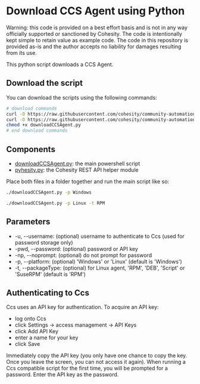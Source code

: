 # Download CCS Agent using Python

Warning: this code is provided on a best effort basis and is not in any way officially supported or sanctioned by Cohesity. The code is intentionally kept simple to retain value as example code. The code in this repository is provided as-is and the author accepts no liability for damages resulting from its use.

This python script downloads a CCS Agent.

## Download the script

You can download the scripts using the following commands:

```bash
# download commands
curl -O https://raw.githubusercontent.com/cohesity/community-automation-samples/main/python/downloadCCSAgent/downloadCCSAgent.py
curl -O https://raw.githubusercontent.com/cohesity/community-automation-samples/main/python/pyhesity.py
chmod +x downloadCCSAgent.py
# end download commands
```

## Components

* [downloadCCSAgent.py](https://raw.githubusercontent.com/cohesity/community-automation-samples/main/ccs/python/downloadCCSAgent/downloadCCSAgent.py): the main powershell script
* [pyhesity.py](https://raw.githubusercontent.com/cohesity/community-automation-samples/main/python/pyhesity/pyhesity.py): the Cohesity REST API helper module

Place both files in a folder together and run the main script like so:

```bash
./downloadCCSAgent.py -p Windows
```

```bash
./downloadCCSAgent.py -p Linux -t RPM
```

## Parameters

* -u, --username: (optional) username to authenticate to Ccs (used for password storage only)
* -pwd, --password: (optional) password or API key
* -np, --noprompt: (optional) do not prompt for password
* -p, --platform: (optional) 'Windows' or 'Linux' (default is 'Windows')
* -t, --packageType: (optional) for Linux agent, 'RPM', 'DEB', 'Script' or 'SuseRPM' (default is 'RPM')

## Authenticating to Ccs

Ccs uses an API key for authentication. To acquire an API key:

* log onto Ccs
* click Settings -> access management -> API Keys
* click Add API Key
* enter a name for your key
* click Save

Immediately copy the API key (you only have one chance to copy the key. Once you leave the screen, you can not access it again). When running a Ccs compatible script for the first time, you will be prompted for a password. Enter the API key as the password.
